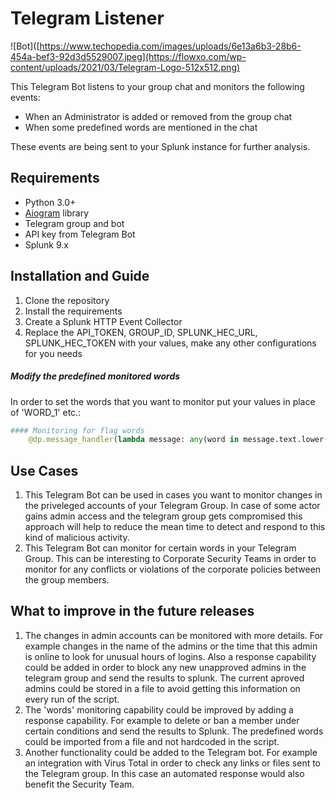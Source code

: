 # Telegram Listener
![Bot]([https://www.techopedia.com/images/uploads/6e13a6b3-28b6-454a-bef3-92d3d5529007.jpeg](https://flowxo.com/wp-content/uploads/2021/03/Telegram-Logo-512x512.png)

This Telegram Bot listens to your group chat and monitors the following events: 
- When an Administrator is added or removed from the group chat
- When some predefined words are mentioned in the chat

These events are being sent to your Splunk instance for further analysis. 


## Requirements
- Python 3.0+
- [Aiogram](https://github.com/aiogram/aiogram) library 
- Telegram group and bot
- API key from Telegram Bot
- Splunk 9.x

## Installation and Guide
1. Clone the repository 
2. Install the requirements 
3. Create a Splunk HTTP Event Collector
4. Replace the API_TOKEN, GROUP_ID, SPLUNK_HEC_URL, SPLUNK_HEC_TOKEN with your values, make any other configurations for you needs

##### Modify the predefined monitored words

In order to set the words that you want to monitor put your values in place of 'WORD_1' etc.:
```py
#### Monitoring for flag words
    @dp.message_handler(lambda message: any(word in message.text.lower() for word in ['WORD_1', 'WORD_2', 'WORD_3']))
```

## Use Cases
1. This Telegram Bot can be used in cases you want to monitor changes in the priveleged accounts of your Telegram Group. In case of some actor gains admin access and the telegram group gets compromised this approach will help to reduce the mean time to detect and respond to this kind of malicious activity. 
2. This Telegram Bot can monitor for certain words in your Telegram Group. This can be interesting to Corporate Security Teams in order to monitor for any conflicts or violations of the corporate policies between the group members. 

## What to improve in the future releases
1. The changes in admin accounts can be monitored with more details. For example changes in the name of the admins or the time that this admin is online to look for unusual hours of logins. Also a response capability could be added in order to block any new unapproved admins in the telegram group and send the results to splunk. The current aproved admins could be stored in a file to avoid getting this information on every run of the script. 
2. The 'words' monitoring capability could be improved by adding a response capability. For example to delete or ban a member under certain conditions and send the results to Splunk. The predefined words could be imported from a file and not hardcoded in the script. 
3. Another functionality could be added to the Telegram bot. For example an integration with Virus Total in order to check any links or files sent to the Telegram group. In this case an automated response would also benefit the Security Team. 


